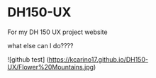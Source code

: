 # DH150-UX
For my DH 150 UX project website

what else can I do????

![github test] (https://kcarino17.github.io/DH150-UX/Flower%20Mountains.jpg)
